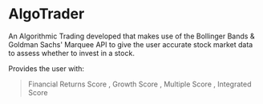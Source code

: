 # AlgoTrader

An Algorithmic Trading developed that makes use of the Bollinger Bands & Goldman Sachs' Marquee API to give the user accurate stock market data to assess whether to invest in a stock. 

Provides the user with:
> Financial Returns Score
,
> Growth Score
,
> Multiple Score
,
> Integrated Score
